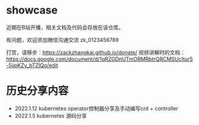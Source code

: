 # showcase

近期在B站开播，相关文档及代码会存放在该仓库。

有问题，欢迎添加微信沟通交流 zk_0123456789

打赏，请移步：https://zackzhangkai.github.io/donate/
视频讲解时的文档：https://docs.google.com/document/d/1qRZGDnUTmORMRbtrQRCMSUcItur5-5jjpKZy_bTZIQo/edit


# 历史分享内容

- 2022.1.12 kubernetes operator控制器分享及手动编写crd + controller
- 2022.1.5 kubernetes 源码分享
